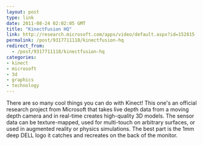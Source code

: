 ```yaml
---
layout: post
type: link
date: 2011-08-24 02:02:05 GMT
title: "KinectFusion HQ"
link: http://research.microsoft.com/apps/video/default.aspx?id=152815
permalink: /post/9317711118/kinectfusion-hq
redirect_from: 
  - /post/9317711118/kinectfusion-hq
categories:
- kinect
- microsoft
- 3d
- graphics
- technology
---
```

There are so many cool things you can do with Kinect! This one's an official research project from Microsoft that takes live depth data from a moving depth camera and in real-time creates high-quality 3D models. The sensor data can be texture-mapped, used for multi-touch on arbitrary surfaces, or used in augmented reality or physics simulations. The best part is the 1mm deep DELL logo it catches and recreates on the back of the monitor. 
